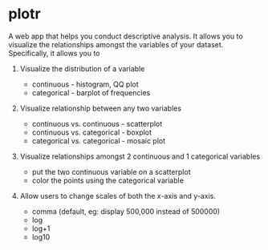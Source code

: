 # plotr

A web app that helps you conduct descriptive analysis. It allows you to visualize the relationships amongst the variables of your dataset. Specifically, it allows you to

1. Visualize the distribution of a variable
	* continuous - histogram, QQ plot	* categorical - barplot of frequencies
2. Visualize relationship between any two variables	* continuous vs. continuous - scatterplot	* continuous vs. categorical - boxplot	* categorical vs. categorical - mosaic plot3. Visualize relationships amongst 2 continuous and 1 categorical variables	* put the two continuous variable on a scatterplot	* color the points using the categorical variable
4. Allow users to change scales of both the x-axis and y-axis.	* comma (default, eg: display 500,000 instead of 500000)	* log
	* log+1	* log10